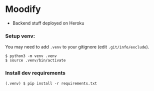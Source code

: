 # Moodify

- Backend stuff deployed on Heroku

### Setup venv:

You may need to add `.venv` to your gitignore (edit `.git/info/exclude`).

```
$ python3 -m venv .venv
$ source .venv/bin/activate
```

### Install dev requirements

```
(.venv) $ pip install -r requirements.txt
```
